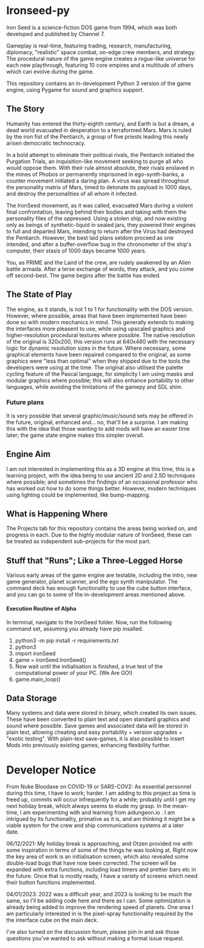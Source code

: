 # Ironseed-py
Iron Seed is a science-fiction DOS game from 1994, which was both developed and published by Channel 7.

Gameplay is real-time, featuring trading, research, manufacturing, diplomacy, "realistic" space combat, on-edge crew members, and strategy.
The procedural nature of the game engine creates a rogue-like universe for each new playthrough, featuring 10 core empires and a multitude of others which can evolve during the game.  

This repository contains an in-development Python 3 version of the game engine, using Pygame for sound and graphics support.

## The Story

Humanity has entered the thirty-eighth century, and Earth is but a dream, a dead world evacuated in desperation to a terraformed Mars.
Mars is ruled by the iron fist of the Pentiarch, a group of five priests leading this newly arisen democratic technocracy.

In a bold attempt to eliminate their political rivals, the Pentiarch initiated the Purgation Trials, an inquisition-like movement seeking to purge all who would oppose them.
With their rule almost absolute, their rivals enslaved in the mines of Phobos or permanently imprisoned in ego-synth-banks, a counter movement initiated a daring plan.
A virus was spread throughout the personality matrix of Mars, timed to detonate its payload in 1000 days, and destroy the personalities of all whom it infected.

The IronSeed movement, as it was called, evacuated Mars during a violent final confrontation, leaving behind their bodies and taking with them the personality files of the oppressed.  Using a stolen ship, and now existing only as beings of synthetic-liquid in sealed jars, they powered their engines to full and departed Mars, intending to return after the Virus had destroyed the Pentiarch.  However, the best laid plans seldom proceed as one intended, and after a buffer-overflow bug in the chronometer of the ship's computer, their stasis of 1000 days became 1000 years.

You, as PRIME and the Laird of the crew, are rudely awakened by an Alien battle armada.  After a terse exchange of words, they attack, and you come off second-best.
The game begins after the battle has ended.

## The State of Play

The engine, as it stands, is not 1 to 1 for functionality with the DOS version.  However, where possible, areas that have been implemented have been done so with modern mechanics in mind.  This generally extends to making the interfaces more pleasent to use, while using upscaled graphics and higher-resolution procedural textures where possible.  The native resolution of the original is 320x200, this version runs at 640x480 with the necessary logic for dynamic resolution sizes in the future.  Where necessary, some graphical elements have been repaired compared to the original, as some graphics were "less than optimal" when they shipped due to the tools the developers were using at the time.  The original also utilised the palette cycling feature of the Pascal language, for simplicity I am using masks and modular graphics where possible; this will also enhance portability to other languages, while avoiding the limitations of the gamepy and SDL shim.

### Future plans

It is very possible that several graphic/music/sound sets may be offered in the future, original, enhanced and... no, that'll be a surprise.  I am making this with the idea that those wanting to add mods will have an easier time later; the game state engine makes this simpler overall.

## Engine Aim

I am not interested in implementing this as a 3D engine at this time, this is a learning project, with the idea being to use ancient 2D and 2.5D techniques where possible; and sometimes the findings of an occasional professor who has worked out how to do some things better.  However, modern techniques using lighting could be implemented, like bump-mapping.

## What is Happening Where

The Projects tab for this repository contains the areas being worked on, and progress in each.  Due to the highly modular nature of IronSeed, these can be treated as independent sub-projects for the most part.

##  Stuff that "Runs"; Like a Three-Legged Horse

Various early areas of the game engine are testable, including the intro, new game generator, planet scanner, and the ego synth manipulator.  The command deck has enough functionality to use the cube button interface, and you can go to some of the in-development areas mentioned above.

#### Execution Routine of Alpha
In terminal, navigate to the IronSeed folder.  Now, run the following command set, assuming you already have pip insalled.
1) python3 -m pip install -r requirements.txt
2) python3
3) import ironSeed
4) game = ironSeed.IronSeed()
5) Now wait until the initialisation is finished, a true test of the computational power of your PC.  (We Are GO!)
6) game.main_loop()

## Data Storage

Many systems and data were stored in binary, which created its own issues.  These have been converted to plain text and open standard graphics and sound where possible.  Save games and associated data will be stored in plain text, allowing cheating and easy portability + version upgrades + "exotic testing".  With plain-text save-games, it is also possible to insert Mods into previously existing games, enhancing flexibility further.

# Developer Notice

From Nuke Bloodaxe on COVID-19 or SARS-COV2:  As essential personnel during this time, I have to work; harder.  I am adding to this project as time is freed up, commits will occur infrequently for a while; probably until I get my next holiday break, which always seems to elude my grasp.  In the mean-time, I am experimenting with and learning from aidungeon.io .  I am intrigued by its functionality, primative as it is, and am thinking it might be a viable system for the crew and ship communications systems at a later date.

06/12/2021:  My holiday break is approaching, and Otzen provided me with some inspiration in terms of some of the things he was looking at.  Right now the key area of work is an initialisation screen, which also revealed some double-load bugs that have now been corrected.  The screen will be expanded with extra functions, including load timers and prettier bars etc in the future.  Once that is mostly ready, I have a variety of screens which need their button functions implemented.

04/01/2023:  2022 was a difficult year, and 2023 is looking to be much the same, so I'll be adding code here and there as I can.  Some optimization is already being added to improve the rendering speed of planets.  One area I am particularly interested in is the pixel-spray functionality required by the the interface cube on the main deck.

I've also turned on the discussion forum, please join in and ask those questions you've wanted to ask without making a formal issue request.
